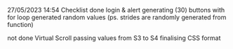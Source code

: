 27/05/2023 14:54
Checklist
done
login & alert
generating (30) buttons with for loop
generated random values (ps. strides are randomly generated from function)

not done
Virtual Scroll
passing values from S3 to S4
finalising CSS format